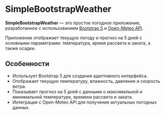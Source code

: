 # SimpleBootstrapWeather

**SimpleBootstrapWeather** — это простое погодное приложение, разработанное с использованием [Bootstrap 5](https://getbootstrap.com/) и [Open-Meteo API](https://open-meteo.com/). 

Приложение отображает текущую погоду и прогноз на 5 дней с основными параметрами: температура, время рассвета и заката, а также осадки.

## Особенности
- Использует Bootstrap 5 для создания адаптивного интерфейса.
- Отображает текущую температуру, влажность, давление и скорость ветра.
- Показывает прогноз на 5 дней с данными о максимальной и минимальной температуре, времени рассвета и заката.
- Интеграция с Open-Meteo API для получения актуальных погодных данных.

